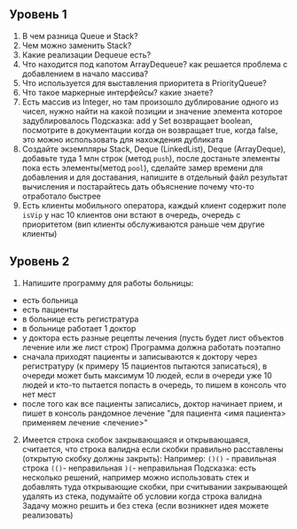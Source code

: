 ## Уровень 1
1. В чем разница Queue и Stack?
2. Чем можно заменить Stack?
3. Какие реализации Dequeue есть?
4. Что находится под капотом ArrayDequeue? как решается проблема с добавлением в начало массива?
5. Что используется для выставления приоритета в PriorityQueue?
6. Что такое маркерные интерфейсы? какие знаете?
7. Есть массив из Integer, но там произошло дублирование одного из чисел, нужно найти на какой позиции и значение элемента которое задублировалось
Подсказка: add у Set возвращает boolean, посмотрите в документации когда он возвращает true, когда false, это можно использовать для нахождения дубликата
8. Создайте экземпляры Stack, Deque (LinkedList), Deque (ArrayDeque), добавьте туда 1 млн строк (метод `push`), после достаньте элементы пока есть элементы(метод `pool`), сделайте замер времени для добавления и для доставания, напишите в отдельный файл результат вычисления и постарайтесь дать объяснение почему что-то отработало быстрее
9. Есть клиенты мобильного оператора, каждый клиент содержит поле `isVip` у нас 10 клиентов они встают в очередь, очередь с приоритетом (вип клиенты обслуживаются раньше чем другие клиенты) 
## Уровень 2
1. Напишите программу для работы больницы:
- есть больница
- есть пациенты
- в больнице есть регистратура
- в больнице работает 1 доктор 
- у доктора есть разные рецепты лечения (пусть будет лист объектов лечение или же лист строк)
Программа должна работать поэтапно
- сначала приходят пациенты и записываются к доктору через регистратуру (к примеру 15 пациентов пытаются записаться), в очереди может быть максимум 10 людей, если в очереди уже 10 людей и кто-то пытается попасть в очередь, то пишем в консоль что нет мест
- после того как все пациенты записались, доктор начинает прием, и пишет в консоль рандомное лечение "для пациента <имя пациента> применяем лечение <лечение>"
2. Имеется строка скобок закрывающаяся и открывающаяся, считается, что строка валидна если скобки правильно расставлены 
(открытую скобку должны закрыть):
Например:
`()()` - правильная строка
`(()`- неправильная
`)(`- неправильная
Подсказка: есть несколько решений, например можно использовать стек и добавлять туда открывающие скобки, при считывании закрывающей удалять из стека, подумайте об условии когда строка валидна
Задачу можно решить и без стека (если возникнет идея можете реализовать)